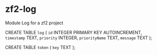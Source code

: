 # zf2-log
Module Log for a zf2 project




CREATE TABLE `log` (
	`id`	INTEGER PRIMARY KEY AUTOINCREMENT,
	`timestamp`	TEXT,
	`priority`	INTEGER,
	`priorityName`	TEXT,
	`message`	TEXT
);



CREATE TABLE `token` (
	`key`	TEXT
);